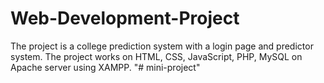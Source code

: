 # Web-Development-Project
The project is a college prediction system with a login page and predictor system.  The project works on HTML, CSS, JavaScript, PHP, MySQL on Apache server using XAMPP. 
"# mini-project" 
